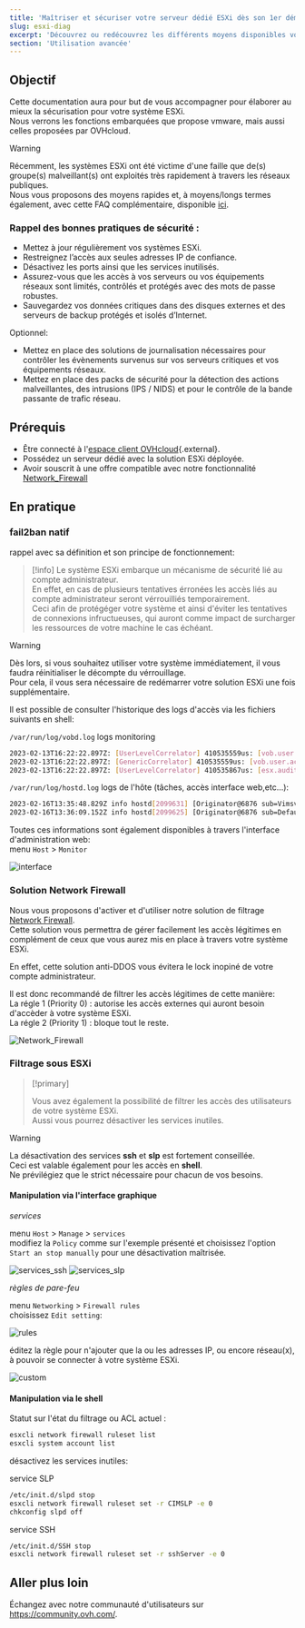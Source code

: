 ```yaml
---
title: 'Maîtriser et sécuriser votre serveur dédié ESXi dès son 1er démarrage'
slug: esxi-diag
excerpt: 'Découvrez ou redécouvrez les différents moyens disponibles vous permettant de sécuriser efficacement votre serveur dédié ESXi'
section: 'Utilisation avancée'
---
```



## Objectif

Cette documentation aura pour but de vous accompagner pour élaborer au mieux la sécurisation pour votre système ESXi.  
Nous verrons les fonctions embarquées que propose vmware, mais aussi celles proposées par OVHcloud.


> [!warning]
> 
> Récemment, les systèmes ESXi ont été victime d'une faille que de(s) groupe(s) malveillant(s) ont exploités très rapidement à travers les réseaux publiques.  
> Nous vous proposons des moyens rapides et, à moyens/longs termes également, avec cette FAQ complémentaire, disponible [ici](https://docs.ovh.com/fr/dedicated/esxi-faq/).
>


### Rappel des bonnes pratiques de sécurité :

* Mettez à jour régulièrement vos systèmes ESXi.
* Restreignez l’accès aux seules adresses IP de confiance.
* Désactivez les ports ainsi que les services inutilisés.
* Assurez-vous que les accès à vos serveurs ou vos équipements réseaux sont limités, contrôlés et protégés avec des mots de passe robustes.
* Sauvegardez vos données critiques dans des disques externes et des serveurs de backup protégés et isolés d’Internet.

Optionnel:

* Mettez en place des solutions de journalisation nécessaires pour contrôler les évènements survenus sur vos serveurs critiques et vos équipements réseaux.
* Mettez en place des packs de sécurité pour la détection des actions malveillantes, des intrusions (IPS / NIDS) et pour le contrôle de la bande passante de trafic réseau.


## Prérequis

* Être connecté à l'[espace client OVHcloud](https://www.ovh.com/auth/?action=gotomanager&from=https://www.ovh.com/fr/&ovhSubsidiary=fr){.external}.
* Possédez un serveur dédié avec la solution ESXi déployée.
* Avoir souscrit à une offre compatible avec notre fonctionnalité [Network_Firewall](https://docs.ovh.com/fr/dedicated/firewall-network/)


## En pratique

### fail2ban natif

rappel avec sa définition et son principe de fonctionnement:
> [!info]
> Le système ESXi embarque un mécanisme de sécurité lié au compte administrateur.  
> En effet, en cas de plusieurs tentatives érronées les accès liés au compte administrateur seront vérrouilliés temporairement.  
> Ceci afin de protégéger votre système et ainsi d'éviter les tentatives de connexions infructueuses, qui auront comme impact de surcharger les ressources de votre machine le cas échéant.  

> [!warning]
> Dès lors, si vous souhaitez utiliser votre système immédiatement, il vous faudra réinitialiser le décompte du vérrouillage.  
> Pour cela, il vous sera nécessaire de redémarrer votre solution ESXi une fois supplémentaire.    
> 

Il est possible de consulter l'historique des logs d'accès via les fichiers suivants en shell:  

`/var/run/log/vobd.log` logs monitoring
```bash
2023-02-13T16:22:22.897Z: [UserLevelCorrelator] 410535559us: [vob.user.account.locked] Remote access for ESXi local user account 'root' has been locked for 900 seconds after 6 failed login attempts.
2023-02-13T16:22:22.897Z: [GenericCorrelator] 410535559us: [vob.user.account.locked] Remote access for ESXi local user account 'root' has been locked for 900 seconds after 6 failed login attempts.
2023-02-13T16:22:22.897Z: [UserLevelCorrelator] 410535867us: [esx.audit.account.locked] Remote access for ESXi local user account 'root' has been locked for 900 seconds after 6 failed login attempts.
```

`/var/run/log/hostd.log` logs de l'hôte (tâches, accès interface web,etc...):
```bash
2023-02-16T13:35:48.829Z info hostd[2099631] [Originator@6876 sub=Vimsvc.ha-eventmgr opID=esxui-e70a-159a user=root] Event 147 : User root@xxx.xxx.xxx.xxx logged out (login time: Thursday, 16 February, 2023 01:26:42 PM, number of API invocations: 12, user agent: Mozilla/5.0 (X11; Linux x86_64) AppleWebKit/537.36 (KHTML, like Gecko) Chrome/110.0.0.0 Safari/537.36)
2023-02-16T13:36:09.152Z info hostd[2099625] [Originator@6876 sub=Default opID=esxui-eabe-159d] Accepted password for user root from xxx.xxx.xxx.xxx
```

Toutes ces informations sont également disponibles à travers l'interface d'administration web:  
menu `Host` > `Monitor`  

![interface](images/gui_logs_.png)

### Solution Network Firewall

Nous vous proposons d'activer et d'utiliser notre solution de filtrage [Network Firewall](https://docs.ovh.com/fr/dedicated/firewall-network/).  
Cette solution vous permettra de gérer facilement les accès légitimes en complément de ceux que vous aurez mis en place à travers votre système ESXi.  

En effet, cette solution anti-DDOS vous évitera le lock inopiné de votre compte administrateur.  

Il est donc recommandé de filtrer les accès légitimes de cette manière:  
La régle 1 (Priority 0) : autorise les accès externes qui auront besoin d'accèder à votre système ESXi.  
La régle 2 (Priority 1) : bloque tout le reste.  

![Network_Firewall](images/firewall_network_.png)


### Filtrage sous ESXi

> [!primary]
>
> Vous avez également la possibilité de filtrer les accès des utilisateurs de votre système ESXi.  
> Aussi vous pourrez désactiver les services inutiles.  
>

> [!warning]
> La désactivation des services **ssh** et **slp** est fortement conseillée.  
> Ceci est valable également pour les accès en **shell**.  
> Ne prévilégiez que le strict nécessaire pour chacun de vos besoins.  

#### Manipulation via l'interface graphique

*services*

menu `Host` > `Manage` > `services`  
modifiez la `Policy` comme sur l'exemple présenté et choisissez l'option `Start an stop manually` pour une désactivation maîtrisée.  

![services_ssh](images/ssh_disabled_.png)
![services_slp](images/slpd_.png)



*règles de pare-feu*

menu `Networking` > `Firewall rules`  
choisissez `Edit setting`:  

![rules](images/firewall_web_.png)


éditez la règle pour n'ajouter que la ou les adresses IP, ou encore réseau(x), à pouvoir se connecter à votre système ESXi.  

![custom](images/custom_fw_rule.png)


#### Manipulation via le shell

Statut sur l'état du filtrage ou ACL actuel :
```bash
esxcli network firewall ruleset list
esxcli system account list
```

désactivez les services inutiles:

service SLP
```bash
/etc/init.d/slpd stop
esxcli network firewall ruleset set -r CIMSLP -e 0
chkconfig slpd off
```

service SSH
```bash
/etc/init.d/SSH stop
esxcli network firewall ruleset set -r sshServer -e 0
```



## Aller plus loin
Échangez avec notre communauté d'utilisateurs sur <https://community.ovh.com/>.

